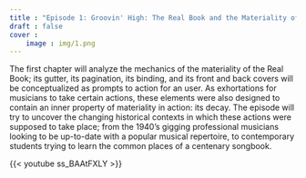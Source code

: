```yaml
---
title : "Episode 1: Groovin' High: The Real Book and the Materiality of Musical Practice"
draft : false
cover :
    image : img/1.png
---
```

The first chapter will analyze the mechanics of the materiality of the Real Book; its gutter, its pagination, its binding, and its front and back covers will be conceptualized as prompts to action for an user. As exhortations for musicians to take certain actions, these elements were also designed to contain an inner property of materiality in action: its decay. The episode will try to uncover the changing historical contexts in which these actions were supposed to take place; from the 1940’s gigging professional musicians looking to be up-to-date with a popular musical repertoire, to contemporary students trying to learn the common places of a centenary songbook. 

{{< youtube ss_BAAtFXLY >}}
